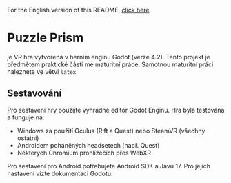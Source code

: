 For the English version of this README, [click here](https://github.com/sykdan/puzzle_prism/blob/main/README.en.md)

# Puzzle Prism
je VR hra vytvořená v herním enginu Godot (verze 4.2).
Tento projekt je předmětem praktické části mé maturitní práce. Samotnou maturitní práci naleznete ve větvi `latex`.

## Sestavování
Pro sestavení hry použijte výhradně editor Godot Enginu.
Hra byla testována a funguje na:
- Windows za použití Oculus (Rift a Quest) nebo SteamVR (všechny ostatní)
- Androidem poháněných headsetech (např. Quest)
- Některých Chromium prohlížečích přes WebXR

Pro sestavení pro Android potřebujete Android SDK a Javu 17. Pro jejich nastavení vizte dokumentaci Godotu.